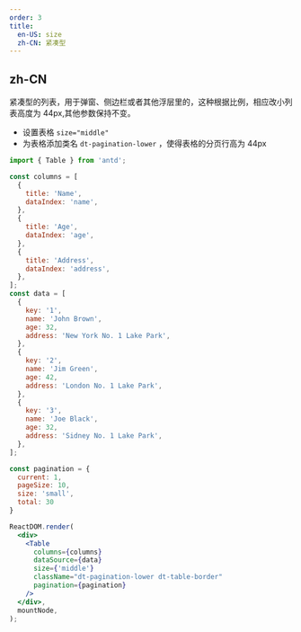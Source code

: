```yaml
---
order: 3
title:
  en-US: size
  zh-CN: 紧凑型
---
```


## zh-CN

紧凑型的列表，用于弹窗、侧边栏或者其他浮层里的，这种根据比例，相应改小列表高度为 44px,其他参数保持不变。

- 设置表格 `size="middle"`
- 为表格添加类名 `dt-pagination-lower` ，使得表格的分页行高为 44px

```jsx
import { Table } from 'antd';

const columns = [
  {
    title: 'Name',
    dataIndex: 'name',
  },
  {
    title: 'Age',
    dataIndex: 'age',
  },
  {
    title: 'Address',
    dataIndex: 'address',
  },
];
const data = [
  {
    key: '1',
    name: 'John Brown',
    age: 32,
    address: 'New York No. 1 Lake Park',
  },
  {
    key: '2',
    name: 'Jim Green',
    age: 42,
    address: 'London No. 1 Lake Park',
  },
  {
    key: '3',
    name: 'Joe Black',
    age: 32,
    address: 'Sidney No. 1 Lake Park',
  },
];

const pagination = {
  current: 1,
  pageSize: 10,
  size: 'small',
  total: 30
}

ReactDOM.render(
  <div>
    <Table
      columns={columns}
      dataSource={data}
      size={'middle'}
      className="dt-pagination-lower dt-table-border"
      pagination={pagination}
    />
  </div>,
  mountNode,
);
```
